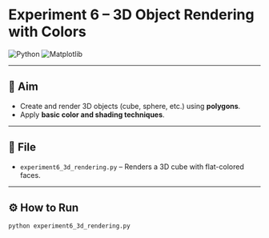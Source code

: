 # Experiment 6 – 3D Object Rendering with Colors

![Python](https://img.shields.io/badge/Python-3.x-blue)
![Matplotlib](https://img.shields.io/badge/Matplotlib-3D-green)

---

## 🎯 Aim
- Create and render 3D objects (cube, sphere, etc.) using **polygons**.  
- Apply **basic color and shading techniques**.

---

## 📂 File
- `experiment6_3d_rendering.py` – Renders a 3D cube with flat-colored faces.

---

## ⚙️ How to Run

```bash
python experiment6_3d_rendering.py
